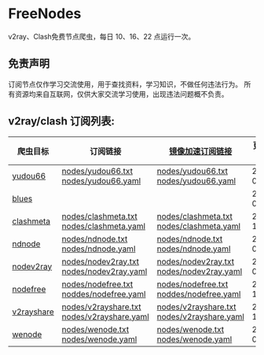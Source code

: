 # FreeNodes

v2ray、Clash免费节点爬虫，每日 10、16、22 点运行一次。

## 免责声明

订阅节点仅作学习交流使用，用于查找资料，学习知识，不做任何违法行为。
所有资源均来自互联网，仅供大家交流学习使用，出现违法问题概不负责。

## v2ray/clash 订阅列表:

| 爬虫目标 | 订阅链接 | [镜像加速订阅链接](https://gh-proxy.com/) | 更新日期 |
| ---- | ---- | ---- | ---- |
| [yudou66](https://www.yudou66.com) | [nodes/yudou66.txt](https://raw.githubusercontent.com/Barabama/FreeNodes/main/nodes/yudou66.txt)<br>[nodes/yudou66.yaml](https://raw.githubusercontent.com/Barabama/FreeNodes/main/nodes/yudou66.yaml) | [nodes/yudou66.txt](https://gh-proxy.com/raw.githubusercontent.com/Barabama/FreeNodes/main/nodes/yudou66.txt)<br>[nodes/yudou66.yaml](https://gh-proxy.com/raw.githubusercontent.com/Barabama/FreeNodes/main/nodes/yudou66.yaml) | 2025-04-10 |
| [blues](https://blues2022.blogspot.com) |  |  | 2024-09-01 |
| [clashmeta](https://clash-meta.github.io) | [nodes/clashmeta.txt](https://raw.githubusercontent.com/Barabama/FreeNodes/main/nodes/clashmeta.txt)<br>[nodes/clashmeta.yaml](https://raw.githubusercontent.com/Barabama/FreeNodes/main/nodes/clashmeta.yaml) | [nodes/clashmeta.txt](https://gh-proxy.com/raw.githubusercontent.com/Barabama/FreeNodes/main/nodes/clashmeta.txt)<br>[nodes/clashmeta.yaml](https://gh-proxy.com/raw.githubusercontent.com/Barabama/FreeNodes/main/nodes/clashmeta.yaml) | 2025-10-25 |
| [ndnode](https://www.naidounode.com) | [nodes/ndnode.txt](https://raw.githubusercontent.com/Barabama/FreeNodes/main/nodes/ndnode.txt)<br>[nodes/ndnode.yaml](https://raw.githubusercontent.com/Barabama/FreeNodes/main/nodes/ndnode.yaml) | [nodes/ndnode.txt](https://gh-proxy.com/raw.githubusercontent.com/Barabama/FreeNodes/main/nodes/ndnode.txt)<br>[nodes/ndnode.yaml](https://gh-proxy.com/raw.githubusercontent.com/Barabama/FreeNodes/main/nodes/ndnode.yaml) | 2025-05-02 |
| [nodev2ray](https://nodev2ray.com) | [nodes/nodev2ray.txt](https://raw.githubusercontent.com/Barabama/FreeNodes/main/nodes/nodev2ray.txt)<br>[nodes/nodev2ray.yaml](https://raw.githubusercontent.com/Barabama/FreeNodes/main/nodes/nodev2ray.yaml) | [nodes/nodev2ray.txt](https://gh-proxy.com/raw.githubusercontent.com/Barabama/FreeNodes/main/nodes/nodev2ray.txt)<br>[nodes/nodev2ray.yaml](https://gh-proxy.com/raw.githubusercontent.com/Barabama/FreeNodes/main/nodes/nodev2ray.yaml) | 2025-04-23 |
| [nodefree](https://nodefree.org) | [nodes/nodefree.txt](https://raw.githubusercontent.com/Barabama/FreeNodes/main/nodes/nodefree.txt)<br>[noddes/nodefree.yaml](https://raw.githubusercontent.com/Barabama/FreeNodes/main/nodes/nodefree.yaml) | [nodes/nodefree.txt](https://gh-proxy.com/raw.githubusercontent.com/Barabama/FreeNodes/main/nodes/nodefree.txt)<br>[noddes/nodefree.yaml](https://gh-proxy.com/raw.githubusercontent.com/Barabama/FreeNodes/main/nodes/nodefree.yaml) | 2025-10-30 |
| [v2rayshare](https://v2rayshare.com) | [nodes/v2rayshare.txt](https://raw.githubusercontent.com/Barabama/FreeNodes/main/nodes/v2rayshare.txt)<br>[nodes/v2rayshare.yaml](https://raw.githubusercontent.com/Barabama/FreeNodes/main/nodes/v2rayshare.yaml) | [nodes/v2rayshare.txt](https://gh-proxy.com/raw.githubusercontent.com/Barabama/FreeNodes/main/nodes/v2rayshare.txt)<br>[nodes/v2rayshare.yaml](https://gh-proxy.com/raw.githubusercontent.com/Barabama/FreeNodes/main/nodes/v2rayshare.yaml) | 2025-10-30 |
| [wenode](https://wenode.cc/clashmeta) | [nodes/wenode.txt](https://raw.githubusercontent.com/Barabama/FreeNodes/main/nodes/wenode.txt)<br>[nodes/wenode.yaml](https://raw.githubusercontent.com/Barabama/FreeNodes/main/nodes/wenode.yaml) | [nodes/wenode.txt](https://gh-proxy.com/raw.githubusercontent.com/Barabama/FreeNodes/main/nodes/wenode.txt)<br>[nodes/wenode.yaml](https://gh-proxy.com/raw.githubusercontent.com/Barabama/FreeNodes/main/nodes/wenode.yaml) | 2025-03-13 |
